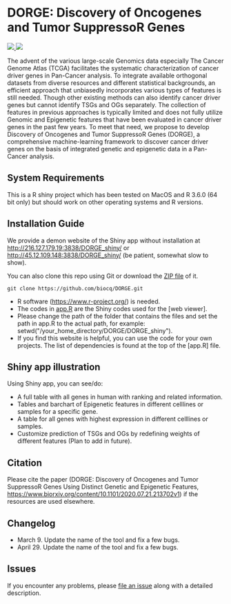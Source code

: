 # DORGE: Discovery of Oncogenes and Tumor SuppressoR Genes

<p>
	<a href="#">
	   <img src="https://travis-ci.org/jakelever/cancermine.svg?branch=master" />
	</a>
	<a href="#">
	   <img src="https://img.shields.io/badge/data-viewer-9e42f4.svg" />
	</a>
</p>

The advent of the various large-scale Genomics data especially The Cancer Genome Atlas (TCGA) facilitates the systematic characterization of cancer driver genes in Pan-Cancer analysis. To integrate available orthogonal datasets from diverse resources and different statistical backgrounds, an efficient approach that unbiasedly incorporates various types of features is still needed. Though other existing methods can also identify cancer driver genes but cannot identify TSGs and OGs separately. The collection of features in previous approaches is typically limited and does not fully utilize Genomic and Epigenetic features that have been evaluated in cancer driver genes in the past few years. To meet that need, we propose to develop Discovery of Oncogenes and Tumor SuppressoR Genes (DORGE), a comprehensive machine-learning framework to discover cancer driver genes on the basis of integrated genetic and epigenetic data in a Pan-Cancer analysis.

## System Requirements

This is a R shiny project which has been tested on MacOS and R 3.6.0 (64 bit only) but should work on other operating systems and R versions.

## Installation Guide

We provide a demon website of the Shiny app without installation at http://216.127.179.19:3838/DORGE_shiny/ or http://45.12.109.148:3838/DORGE_shiny/ (be patient, somewhat slow to show).

You can also clone this repo using Git or download the [ZIP file](https://github.com/biocq/DORGE/archive/master.zip) of it.

```
git clone https://github.com/biocq/DORGE.git
```
* R software (https://www.r-project.org/) is needed.
* The codes in [app.R](https://github.com/biocq/DORGE/blob/master/app.R) are the Shiny codes used for the [web viewer].
* Please change the path of the folder that contains the files and set the path in app.R to the actual path, for example: setwd("/your_home_directory/DORGE/DORGE_shiny").
* If you find this website is helpful, you can use the code for your own projects. The list of dependencies is found at the top of the [app.R] file.

## Shiny app illustration

Using Shiny app, you can see/do:

* A full table with all genes in human with ranking and related information.
* Tables and barchart of Epigenetic features in different celllines or samples for a specific gene.
* A table for all genes with highest expression in different celllines or samples.
* Customize prediction of TSGs and OGs by redefining weights of different features (Plan to add in future).

## Citation

Please cite the paper (DORGE: Discovery of Oncogenes and Tumor SuppressoR Genes Using Distinct Genetic and Epigenetic Features, https://www.biorxiv.org/content/10.1101/2020.07.21.213702v1) if the resources are used elsewhere.

## Changelog

* March 9. Update the name of the tool and fix a few bugs.
* April 29. Update the name of the tool and fix a few bugs.

## Issues

If you encounter any problems, please [file an issue](https://github.com/biocq/DORGE_shiny/issues) along with a detailed description.
